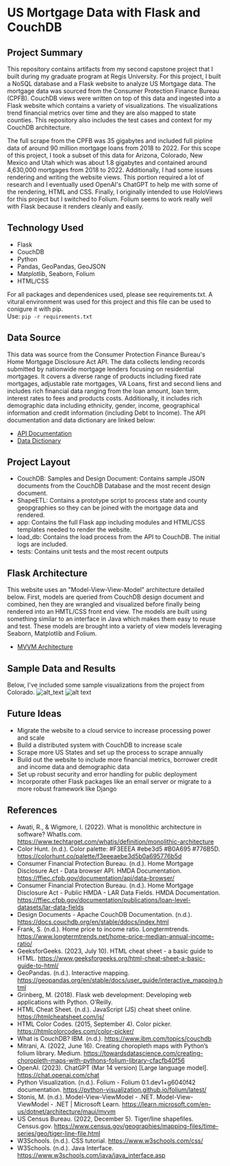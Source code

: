 # US Mortgage Data with Flask and CouchDB

## Project Summary
This repository contains artifacts from my second capstone project that I built during my graduate program at Regis University. For this project, I built a NoSQL database and a Flask website to analyze US Mortgage data. The mortgage data was sourced from the Consumer Protection Finance Bureau (CPFB). CouchDB views were written on top of this data and ingested into a Flask website which contains a variety of visualizations. The visualizations trend financial metrics over time and they are also mapped to state counties. This repository also includes the test cases and context for my CouchDB architecture.

The full scrape from the CPFB was 35 gigabytes and included full pipline data of around 90 million mortgage loans from 2018 to 2022. For this scope of this project, I took a subset of this data for Arizona, Colorado, New Mexico and Utah which was about 1.8 gigabytes and contained around 4,630,000 mortgages from 2018 to 2022. Additionally, I had some issues rendering and writing the website views. This portion required a lot of research and I eventually used OpenAI's ChatGPT to help me with some of the rendering, HTML and CSS. Finally, I originally intended to use HoloViews for this project but I switched to Folium. Folium seems to work really well with Flask because it renders cleanly and easily.

## Technology Used
- Flask
- CouchDB
- Python
- Pandas, GeoPandas, GeoJSON
- Matplotlib, Seaborn, Folium
- HTML/CSS

For all packages and dependenices used, please see requirements.txt. A vitural environment was used for this project and this file can be used to conigure it with pip.<br> Use:
`pip -r requirements.txt`

## Data Source

This data was source from the Consumer Protection Finance Bureau's Home Mortgage Disclosure Act API. The data collects lending records submitted by nationwide mortgage lenders focusing on residential mortgages. It covers a diverse range of products including fixed rate mortgages, adjustable rate mortgages, VA Loans, first and second liens and includes rich financial data ranging from the loan amount, loan term, interest rates to fees and products costs. Additionally, it includes rich demographic data including ethnicity, gender, income, geographical information and credit information (including Debt to Income). The API documentation and data dictionary are linked below:

- [API Documentation](https://ffiec.cfpb.gov/documentation/api/data-browser/)
- [Data Dictionary](https://ffiec.cfpb.gov/documentation/publications/loan-level-datasets/lar-data-fields)

## Project Layout
- CouchDB: Samples and Design Document: Contains sample JSON documents from the CouchDB Database and the most recent design document.
- ShapeETL: Contains a prototype script to process state and county geopgraphies so they can be joined with the mortgage data and rendered.
- app: Contains the full Flask app including modules and HTML/CSS templates needed to render the website.
- load_db: Contains the load process from the API to CouchDB. The initial logs are included.
- tests: Contains unit tests and the most recent outputs

## Flask Architecture
This website uses an "Model-View-View-Model" architecture detailed below. First, models are queried from CouchDB design document and combined, hen they are wrangled and visualized before finally being rendered into an HMTL/CSS front end view. The models are built using something similar to an interface in Java which makes them easy to reuse and test. These models are brought into a variety of view models leveraging Seaborn, Matplotlib and Folium.

- [MVVM Architecture](https://learn.microsoft.com/en-us/dotnet/architecture/maui/mvvm)

## Sample Data and Results
Below, I've included some sample visualizations from the project from Colorado.
![alt_text](https://github.com/amason445/us_mortgages_map_reduce/blob/main/tests/graphs/loan_volume_graphs/CO_volumes.png)
![alt text](https://github.com/amason445/us_mortgages_map_reduce/blob/main/tests/graphs/interest_rate_graphs/CO_interest_rate.png)

## Future Ideas
- Migrate the website to a cloud service to increase processing power and scale
- Build a distributed system with CouchDB to increase scale
- Scrape more US States and set up the process to scrape annually
- Build out the website to include more financial metrics, borrower credit and income data and demographic data
- Set up robust security and error handling for public deployment
- Incorporate other Flask packages like an email server or migrate to a more robust framework like Django

## References
- Awati, R., & Wigmore, I. (2022). What is monolithic architecture in software? WhatIs.com. https://www.techtarget.com/whatis/definition/monolithic-architecture
- Color Hunt. (n.d.). Color palette: #F3EEEA #ebe3d5 #B0A695 #776B5D. https://colorhunt.co/palette/f3eeeaebe3d5b0a695776b5d
- Consumer Financial Protection Bureau. (n.d.). Home Mortgage Disclosure Act - Data browser API. HMDA Documentation. https://ffiec.cfpb.gov/documentation/api/data-browser/
- Consumer Financial Protection Bureau. (n.d.). Home Mortgage Disclosure Act - Public HMDA - LAR Data Fields. HMDA Documentation. https://ffiec.cfpb.gov/documentation/publications/loan-level-datasets/lar-data-fields
- Design Documents - Apache CouchDB Documentation. (n.d.). https://docs.couchdb.org/en/stable/ddocs/index.html
- Frank, S. (n.d.). Home price to income ratio. Longtermtrends. https://www.longtermtrends.net/home-price-median-annual-income-ratio/ 
- GeeksforGeeks. (2023, July 10). HTML cheat sheet - a basic guide to HTML. https://www.geeksforgeeks.org/html-cheat-sheet-a-basic-guide-to-html/
- GeoPandas. (n.d.). Interactive mapping. https://geopandas.org/en/stable/docs/user_guide/interactive_mapping.html
- Grinberg, M. (2018). Flask web development: Developing web applications with Python. O’Reilly.
- HTML Cheat Sheet. (n.d.). JavaScript (JS) cheat sheet online. https://htmlcheatsheet.com/js/
- HTML Color Codes. (2015, September 4). Color picker. https://htmlcolorcodes.com/color-picker/
- What is CouchDB? IBM. (n.d.). https://www.ibm.com/topics/couchdb
- Mitrani, A. (2022, June 16). Creating choropleth maps with Python’s folium library. Medium. https://towardsdatascience.com/creating-choropleth-maps-with-pythons-folium-library-cfacfb40f56
- OpenAI. (2023). ChatGPT (Mar 14 version) [Large language model]. https://chat.openai.com/chat
- Python Visualization. (n.d.). Folium - Folium 0.1.dev1+g6040f42 documentation. https://python-visualization.github.io/folium/latest/
- Stonis, M. (n.d.). Model-View-ViewModel - .NET. Model-View-ViewModel - .NET | Microsoft Learn. https://learn.microsoft.com/en-us/dotnet/architecture/maui/mvvm
- US Census Bureau. (2022, December 5). Tiger/line shapefiles. Census.gov. https://www.census.gov/geographies/mapping-files/time-series/geo/tiger-line-file.html
- W3Schools. (n.d.). CSS tutorial. https://www.w3schools.com/css/
- W3Schools. (n.d.). Java Interface. https://www.w3schools.com/java/java_interface.asp

